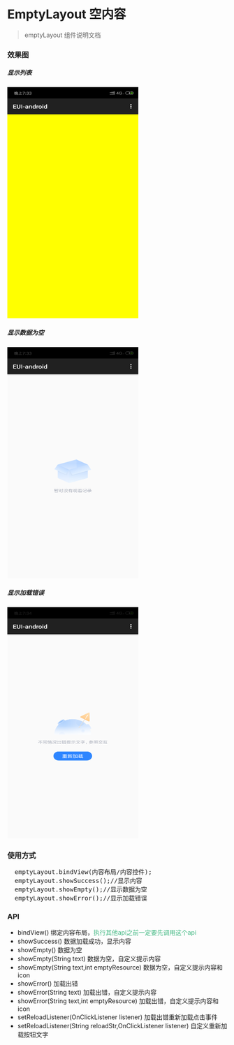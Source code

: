 # EmptyLayout 空内容

> emptyLayout 组件说明文档

### 效果图
 ##### 显示列表
 <img src="./Screenshot_20180716-113311.png" width="300" height="530">
 
 ##### 显示数据为空
 <img src="./Screenshot_20180716-113312.png" width="300" height="530">
 
 ##### 显示加载错误
 <img src="./Screenshot_20180716-113313.png" width="300" height="530">
 
### 使用方式
 
<pre>
  emptyLayout.bindView(内容布局/内容控件);
  emptyLayout.showSuccess();//显示内容
  emptyLayout.showEmpty();//显示数据为空
  emptyLayout.showError();//显示加载错误
</pre>
 
### API 

- bindView() 绑定内容布局，<font color="#42B983">执行其他api之前一定要先调用这个api</font>
- showSuccess() 数据加载成功，显示内容
- showEmpty() 数据为空
- showEmpty(String text) 数据为空，自定义提示内容
- showEmpty(String text,int emptyResource) 数据为空，自定义提示内容和icon
- showError() 加载出错
- showError(String text) 加载出错，自定义提示内容
- showError(String text,int emptyResource) 加载出错，自定义提示内容和icon
- setReloadListener(OnClickListener listener) 加载出错重新加载点击事件
- setReloadListener(String reloadStr,OnClickListener listener) 自定义重新加载按钮文字
